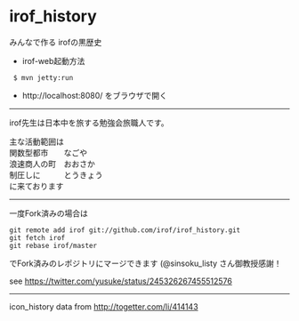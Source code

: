 irof_history
============

みんなで作る irofの黒歴史

- irof-web起動方法  
```
 $ mvn jetty:run
```
 - http://localhost:8080/ をブラウザで開く



--------
irof先生は日本中を旅する勉強会旅職人です。

主な活動範囲は  
    関数型都市　　なごや  
    浪速商人の町　おおさか  
    制圧しに　　　とうきょう  
に来ております


--------
一度Fork済みの場合は  

```
git remote add irof git://github.com/irof/irof_history.git 
git fetch irof 
git rebase irof/master
```

でFork済みのレポジトリにマージできます (@sinsoku_listy さん御教授感謝！

see https://twitter.com/yusuke/status/245326267455512576


--------
icon_history
data from http://togetter.com/li/414143